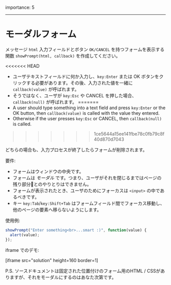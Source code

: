 importance: 5

---

# モーダルフォーム

メッセージ `html` 入力フィールドとボタン `OK/CANCEL` を持つフォームを表示する関数 `showPrompt(html, callback)` を作成してください。

<<<<<<< HEAD
- ユーザテキストフィールドに何か入力し、`key:Enter` または OK ボタンをクリックする必要があります。その後、入力された値を一緒に `callback(value)` が呼ばれます。
- そうではなく、ユーザが `key:Esc` や CANCEL を押した場合、`callback(null)` が呼ばれます。
=======
- A user should type something into a text field and press `key:Enter` or the OK button, then `callback(value)` is called with the value they entered.
- Otherwise if the user presses `key:Esc` or CANCEL, then `callback(null)` is called.
>>>>>>> 1ce5644a15ee141fbe78c0fb79c8f40d870d7043

どちらの場合も、入力プロセスが終了したらフォームが削除されます。

要件:

- フォームはウィンドウの中央です。
- フォームは *モーダル* です。つまり、ユーザがそれを閉じるまではページの残り部分とのやりとりはできません。
- フォームが表示されたとき、ユーザのためにフォーカスは `<input>` の中であるべきです。
- キー `key:Tab`/`key:Shift+Tab` はフォームフィールド間でフォーカス移動し、他のページの要素へ移らないようにします。

使用例:

```js
showPrompt("Enter something<br>...smart :)", function(value) {
  alert(value);
});
```

iframe でのデモ:

[iframe src="solution" height=160 border=1]

P.S. ソースドキュメントは固定された位置付けのフォーム用のHTML / CSSがありますが、それをモーダルにするのはあなた次第です。
